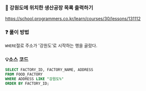 ### 🔗 강원도에 위치한 생산공장 목록 출력하기
https://school.programmers.co.kr/learn/courses/30/lessons/131112

### ❓ 풀이 방법
`WHERE`절로 주소가 '강원도'로 시작하는 행을 골랐다.

### 💡소스 코드
````sql
SELECT FACTORY_ID, FACTORY_NAME, ADDRESS
FROM FOOD_FACTORY
WHERE ADDRESS LIKE "강원도%"
ORDER BY FACTORY_ID;
````
